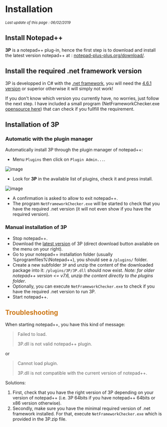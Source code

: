 # Installation #

*<small>Last update of this page : 06/02/2019</small>*

## Install Notepad++ ##

**3P** is a notepad++ plug-in, hence the first step is to download and install the latest version notepad++ at :
[notepad-plus-plus.org/download/](https://notepad-plus-plus.org/download/).

## Install the required .net framework version ##

3P is developped in C# with the [.net framework](https://docs.microsoft.com/en-us/dotnet/framework/get-started/overview), you will need the [4.6.1 version](http://go.microsoft.com/fwlink/p/?LinkId=671744) or superior otherwise it will simply not work!

If you don't know which version you currently have, no worries, just follow the next step. I have included a small program (NetFrameworkChecker.exe [opensource here](https://github.com/jcaillon/NetFrameworkChecker)) that can check if you fullfill the requirement.

## Installation of 3P ##

### Automatic with the plugin manager ###

Automatically install 3P through the plugin manager of notepad++:

* Menu `Plugins` then click on `Plugin Admin...`.

![image](content_images/installation/plugin_admins.png)

* Look for **3P** in the available list of plugins, check it and press install.

![image](content_images/installation/install_3P.png)

* A confirmation is asked to allow to exit notepad++.
* The program `NetFrameworkChecker.exe` will be started to check that you have the required .net version (it will not even show if you have the required version).

### Manual installation of 3P ###

* Stop notepad++.
* Download the [latest version](https://github.com/jcaillon/3P/releases/latest) of 3P (direct download button available on the menu on your right).
* Go to your notepad++ installation folder (usually %programfiles%\Notepad++), you should see a `/plugins/` folder.
* Create a new subfolder `3P` and unzip the content of the downloaded package into it: `/plugins/3P/3P.dll` should now exist. *Note: for older notepad++ version <= v7.6, unzip the content directly to the plugins folder*.
* Optionally, you can execute `NetFrameworkChecker.exe` to check if you have the required .net version to run 3P.
* Start notepad++.

## <font color='#CD7918'>Troubleshooting</font> ##

When starting notepad++, you have this kind of message:

> Failed to load.
>
> 3P.dll is not valid notepad++ plugin.

or

> Cannot load plugin.
>
> 3P.dll is not compatible with the current version of notepad++.

Solutions:

1. First, check that you have the right version of 3P depending on your version of notepad++ (i.e. 3P 64bits if you have notepad++ 64bits or x86 version otherwise).
2. Secondly, make sure you have the minimal required version of .net framework installed. For that, execute `NetFrameworkChecker.exe` which is provided in the 3P.zip file.
